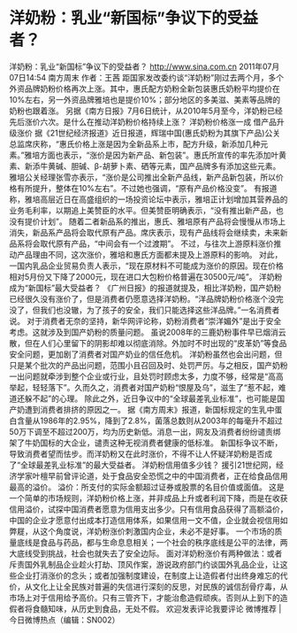 # 洋奶粉：乳业“新国标”争议下的受益者？

洋奶粉：乳业“新国标”争议下的受益者？
http://www.sina.com.cn  2011年07月07日14:54  南方周末
作者：王茜
距国家发改委约谈“洋奶粉”刚过去两个月，多个外资品牌奶粉价格再次上涨。其中，惠氏配方奶粉全新包装惠氏奶粉平均提价在10%左右，另一外资品牌雅培也是提价10%；部分地区的多美滋、美素等品牌的奶粉也跟着涨。
另据《南方日报》7月6日统计，从2010年5月至今，洋奶粉已经先后涨价六次。是什么在推动洋奶粉价格持续上涨？
洋奶粉价格涨一成 借产品升级涨价
据《21世纪经济报道》近日报道，辉瑞中国(惠氏奶粉为其旗下产品)公关总监席庆称，“惠氏价格上涨是因为全新品系上市，配方升级，新添加几种元素。”雅培方面也表示，“涨价是因为新产品、新包装”。惠氏所宣传的率先添加叶黄素、新添牛黄碱、胆碱、&beta;-胡萝卜素、硒等元素，国产品牌多有添加这些元素。
雅培公关经理张雪亦表示，“涨价是公司推出全新产品线，新产品新包装，所以价格有所提升，整体在10%左右”。不过她也强调，“原有产品价格没变”。
有报道称，雅培高层近日在高盛组织的一场投资论坛中表示，雅培正计划增加其营养品的业务毛利率，以期追上美赞臣的水平。但美赞臣明确表示，“没有推出新产品，也没有提价计划”。
随着二者新品系的推出，惠氏、雅培原有产品将会慢慢从市场上消失，新品系产品将会取代原有产品。席庆表示，现有产品线将会继续卖，未来新品系将会取代原有产品，“中间会有一个过渡期”。
不过，与往次上游原料涨价推动产品理由不同，这次涨价，雅培和惠氏方面都未提及上游原料的影响。
对此，一国内乳品企业贸易负责人表示，“现在原材料不可能成为涨价的原因。现在价格相对5月份又下降了2000元，现在进口大包粉价格普遍在30500元/吨”。
洋奶粉成为“新国标”最大受益者？
《广州日报》的报道就提及，相比洋奶粉，国产奶粉已经很久没有涨价了，但是消费者仍愿意选择洋奶粉。“洋品牌奶粉价格涨个没完没了，但我们也没辙，为了孩子的安全，我们只能选择这些洋品牌。”一名消费者说。
对于消费者无奈的坚持，新华网评论称，奶粉消费者“崇洋媚外”是出于安全考虑。这就涉及到国产奶粉的质量问题。
虽说2008年的三鹿奶粉事件早已烟消云散，但在人们心里留下的阴影却难以彻底消除。外加时不时出现的“皮革奶”等食品安全问题，更加剧了消费者对国产奶业的信任危机。
洋奶粉虽然也会出问题，但只是某个批次的产品出问题，范围小且召回及时、处罚严厉。与之相反，国产奶粉一出问题就牵涉到整个企业或行业，且处罚时顾虑太多，力度不够，经常是“高高举起，轻轻落下”。久而久之，消费者对国产奶粉“恨屋及乌”，滋生了“惹不起，难道还躲不起”的心理。
除此之外，近日争议中的“全球最差乳业标准”，也可能是国产奶遭到消费者排挤的原因之一。
据《南方周末》报道，新国标规定的生乳中蛋白含量从1986年的2.95%，降到了2.8%，菌落总数则从2003年的每毫升不超过50万下调至不超过200万，均为历史新低。消息一出，网友及消费者纷纷谴责绑架了牛奶国标的大企业，谴责这种无视消费者健康的低标准。
新国标争议不断，导致消费者望而怯步。而洋奶粉又在此时涨价，不得不让人怀疑洋奶粉是否成了“全球最差乳业标准”的最大受益者。
洋奶粉信用值多少钱？
援引21世纪网，经济学家叶檀早前曾评论道，处于食品安全恐慌之中的中国消费者，正在给食品信用最高的溢价。
溢价：所支付的实际金额超过证券或股票的名目价值或面值。
这是一个简单的市场规则，洋奶粉价格上涨，并非成品上升或者利润下降，而是在收获信用溢价，试探中国消费者愿意为信用支出多少。只有信用食品获得了高额溢价，中国的企业才愿意付出成本打造信用体系，如果信用一文不值，企业就会视信用如弊屣，从这个角度说，洋奶粉涨价刺激国内企业，未必不是好事。
一个市场的质量底线是食品与药品，都与生命息息相关；一个社会的秩序底线是公平的法律，两大底线受到挑战，社会也就失去了安全边际。
面对洋奶粉涨价有两种做法：或者斥责国外乳制品企业趁火打劫、顶风作案，游说政府部门约谈国外乳品企业，让这些企业打消涨价的念头；或者加强制度建设，在制度上让造假者付出终身难忘的代价，从文化上让全民族对普遍的失信进行深刻的反思，对民族的诚信刮骨疗毒，从市场上对于信用给予高价。只有三管齐下，才能治愈造假顽疾。否则从上到下的造假者将食髓知味，从历史到食品，无处不假。
欢迎发表评论我要评论
微博推荐 | 今日微博热点（编辑：SN002）

